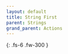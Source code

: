 ```yaml
---
layout: default
title: String First
parent: Strings
grand_parent: Actions
---
```

{: .fs-6 .fw-300 }
